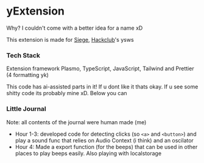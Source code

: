 # yExtension
Why? I couldn't come with a better idea for a name xD

This extension is made for [Siege](https://siege.hackclub.com), [Hackclub](https://hackclub.com/)'s ysws

### Tech Stack
Extension framework Plasmo, TypeScript, JavaScript, Tailwind and Prettier (4 formatting yk)

This code has ai-assisted parts in it! If u dont like it thats okay. If u see some shitty code its probably mine xD. Below you can

### Little Journal
Note: all contents of the journal were human made (me) 

- Hour 1-3: developed code for detecting clicks (so `<a>` and `<button>`) and play a sound func that relies on Audio Context (i think) and an oscilator
- Hour 4: Made a export function (for the beeps) that can be used in other places to play beeps easily. Also playing with localstorage